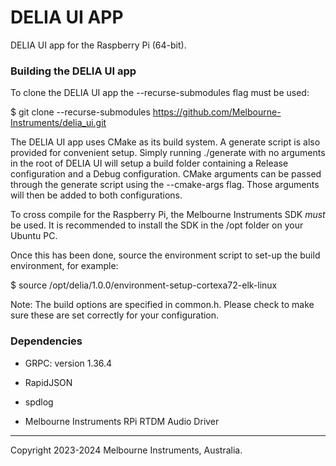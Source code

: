 # DELIA UI APP #

DELIA UI app for the Raspberry Pi (64-bit).

### Building the DELIA UI app ###

To clone the DELIA UI app the --recurse-submodules flag must be used:

$ git clone --recurse-submodules https://github.com/Melbourne-Instruments/delia_ui.git

The DELIA UI app uses CMake as its build system. A generate script is also provided for convenient setup. Simply running ./generate with no arguments in the root of DELIA UI will setup a build folder containing a Release configuration and a Debug configuration. CMake arguments can be passed through the generate script using the --cmake-args flag. Those arguments will then be added to both configurations.

To cross compile for the Raspberry Pi, the Melbourne Instruments SDK *must* be used.
It is recommended to install the SDK in the /opt folder on your Ubuntu PC.

Once this has been done, source the environment script to set-up the build environment, for example:

$ source /opt/delia/1.0.0/environment-setup-cortexa72-elk-linux

Note: The build options are specified in common.h. Please check to make sure these are set correctly for your configuration.

### Dependencies ###

  * GRPC: version 1.36.4

  * RapidJSON

  * spdlog
  
  * Melbourne Instruments RPi RTDM Audio Driver

---
Copyright 2023-2024 Melbourne Instruments, Australia.
